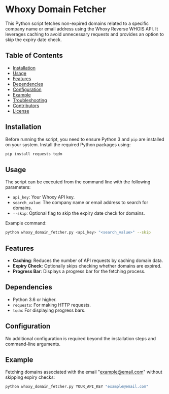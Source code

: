 
# Whoxy Domain Fetcher

This Python script fetches non-expired domains related to a specific company name or email address using the Whoxy Reverse WHOIS API. It leverages caching to avoid unnecessary requests and provides an option to skip the expiry date check.

## Table of Contents
- [Installation](#installation)
- [Usage](#usage)
- [Features](#features)
- [Dependencies](#dependencies)
- [Configuration](#configuration)
- [Example](#example)
- [Troubleshooting](#troubleshooting)
- [Contributors](#contributors)
- [License](#license)

## Installation

Before running the script, you need to ensure Python 3 and `pip` are installed on your system. Install the required Python packages using:

```bash
pip install requests tqdm
```

## Usage

The script can be executed from the command line with the following parameters:

- `api_key`: Your Whoxy API key.
- `search_value`: The company name or email address to search for domains.
- `--skip`: Optional flag to skip the expiry date check for domains.

Example command:

```bash
python whoxy_domain_fetcher.py <api_key> "<search_value>" --skip
```

## Features

- **Caching**: Reduces the number of API requests by caching domain data.
- **Expiry Check**: Optionally skips checking whether domains are expired.
- **Progress Bar**: Displays a progress bar for the fetching process.

## Dependencies

- Python 3.6 or higher.
- `requests`: For making HTTP requests.
- `tqdm`: For displaying progress bars.

## Configuration

No additional configuration is required beyond the installation steps and command-line arguments.

## Example

Fetching domains associated with the email "example@email.com" without skipping expiry checks:

```bash
python whoxy_domain_fetcher.py YOUR_API_KEY "example@email.com"
```

